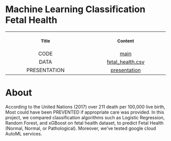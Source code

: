 # Machine Learning Classification Fetal Health

<table>
  <tr>
    <th align="center">
      <img width="441" height="1">
      <p> 
        <small>
          Title
        </small>
      </p>
    </th>
    <th align="center">
      <img width="441" height="1">
      <p> 
        <small>
          Content
        </small>
      </p>
    </th>
  </tr>
  <tr>
    <td align="center">
      CODE
    </td>
    <td align="center">
      <a href=https://github.com/AbdulazizAlshehri/ML-Classification-Fetal-Health/blob/main/fetal_health.ipynb> main </a>
    </td>
  </tr>
  <tr>
    <td align="center">
      DATA
    </td>
    <td align="center">
      <a href=https://github.com/AbdulazizAlshehri/ML-Classification-Fetal-Health/blob/main/fetal_health.csv> fetal_health.csv </a>
    </td>
  </tr>
  <tr>
    <td align="center">
      PRESENTATION
    </td>
    <td align="center">
      <a href=https://github.com/AbdulazizAlshehri/ML-Classification-Fetal-Health/blob/main/Presentation/presentation%20fetal%20health.pdf> presentation </a>
    </td>
  </tr>
</table>

# About
According to the United Nations (2017) over 211 death per 100,000 live birth, Most could have been PREVENTED if appropriate care was provided. 
In this project, we compared classification algorithms such as Logistic Regression, Random Forest, and xGBoost on fetal health dataset, to predict Fetal Health (Normal, Normal, or Pathological). Moreover, we've tested google cloud AutoML services.


